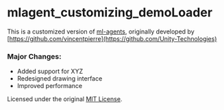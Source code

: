 # mlagent_customizing_demoLoader

This is a customized version of [ml-agents](https://github.com/Unity-Technologies/ml-agents.git), originally developed by [https://github.com/vincentpierre](https://github.com/Unity-Technologies)

### Major Changes:
- Added support for XYZ
- Redesigned drawing interface
- Improved performance

Licensed under the original [MIT License](LICENSE).
